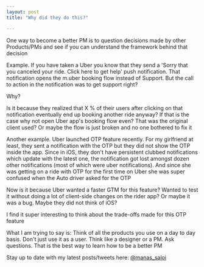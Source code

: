 ```yaml
---
layout: post
title: "Why did they do this?"

---
```


One way to become a better PM is to question decisions made by other Products/PMs and see if you can understand the framework behind that decision

Example. If you have taken a Uber you know that they send a 'Sorry that you canceled your ride. Click here to get help' push notification. That notification opens the m.uber booking flow instead of Support. But the call to action in the notification was to get support right?

Why?

Is it because they realized that X % of their users after clicking on that notification eventually end up booking another ride anyway? If that is the case why not open Uber app's booking flow even? That was the original client used? Or maybe the flow is just broken and no one bothered to fix it

Another example. Uber launched OTP feature recently. For my girlfriend at least, they sent a notification with the OTP but they did not show the OTP inside the app. Since in iOS, they don't have persistent clubbed notifications which update with the latest one, the notification got lost amongst dozen other notifications (most of which were uber notifications). And since she was getting on a ride with OTP for the first time on Uber she was super confused when the Auto driver asked for the OTP

Now is it because Uber wanted a faster GTM for this feature? Wanted to test it without doing a lot of client-side changes on the rider app? Or maybe it was a bug. Maybe they did not think of iOS?

I find it super interesting to think about the trade-offs made for this OTP feature

What I am trying to say is: Think of all the products you use on a day to day basis. Don't just use it as a user. Think like a designer or a PM. Ask questions. That is the best way to learn how to be a better PM

Stay up to date with my latest posts/tweets here: [@manas_saloi](http://twitter.com/manas_saloi)
